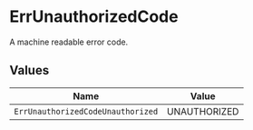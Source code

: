 # ErrUnauthorizedCode

A machine readable error code.


## Values

| Name                              | Value                             |
| --------------------------------- | --------------------------------- |
| `ErrUnauthorizedCodeUnauthorized` | UNAUTHORIZED                      |